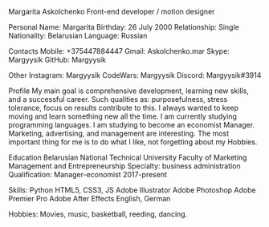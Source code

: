 Margarita Askolchenko
Front-end developer / motion designer


Personal
Name: Margarita
Birthday: 26 July 2000
Relationship: Single
Nationality: Belarusian
Language: Russian

Contacts
Mobile: +375447884447
Gmail: Askolchenko.mar
Skype: Margyysik
GitHub: Margyysik

Other
Instagram: Margyysik
CodeWars: Margyysik
Discord: Margyysik#3914

Profile
My main goal is comprehensive development, learning new skills, and a successful career. Such qualities as: purposefulness, stress tolerance, focus on results contribute to this. 
I always wanted to keep moving and learn something new all the time. I am currently studying programming languages. I am studying to become an economist Manager. 
Marketing, advertising, and management are interesting. The most important thing for me is to do what I like, not forgetting about my Hobbies.

Education
Belarusian National Technical University
Faculty of Marketing Management and Entrepreneurship
Specialty: business administration
Qualification: Manager-economist
2017-present


Skills:
Python
HTML5, CSS3, JS
Adobe Illustrator
Adobe Photoshop
Adobe Premier Pro
Adobe After Effects
English, German

Hobbies:
Movies, music, basketball, reeding, dancing.
